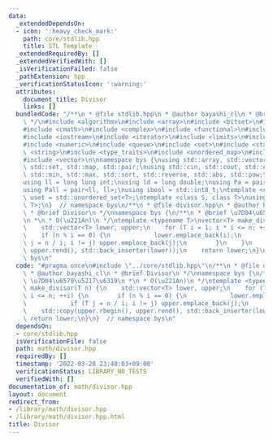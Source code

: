 ```yaml
---
data:
  _extendedDependsOn:
  - icon: ':heavy_check_mark:'
    path: core/stdlib.hpp
    title: STL Template
  _extendedRequiredBy: []
  _extendedVerifiedWith: []
  _isVerificationFailed: false
  _pathExtension: hpp
  _verificationStatusIcon: ':warning:'
  attributes:
    document_title: Divisor
    links: []
  bundledCode: "/**\n * @file stdlib.hpp\n * @author bayashi_cl\n * @brief STL Template\n\
    \ */\n#include <algorithm>\n#include <array>\n#include <bitset>\n#include <cassert>\n\
    #include <cmath>\n#include <complex>\n#include <functional>\n#include <iomanip>\n\
    #include <iostream>\n#include <iterator>\n#include <limits>\n#include <map>\n\
    #include <numeric>\n#include <queue>\n#include <set>\n#include <stack>\n#include\
    \ <string>\n#include <type_traits>\n#include <unordered_map>\n#include <unordered_set>\n\
    #include <vector>\n\nnamespace bys {\nusing std::array, std::vector, std::string,\
    \ std::set, std::map, std::pair;\nusing std::cin, std::cout, std::endl;\nusing\
    \ std::min, std::max, std::sort, std::reverse, std::abs, std::pow;\n\n// alias\n\
    using ll = long long int;\nusing ld = long double;\nusing Pa = pair<int, int>;\n\
    using Pall = pair<ll, ll>;\nusing ibool = std::int8_t;\ntemplate <class T>\nusing\
    \ uset = std::unordered_set<T>;\ntemplate <class S, class T>\nusing umap = std::unordered_map<S,\
    \ T>;\n}  // namespace bys\n/**\n * @file divisor.hpp\n * @author bayashi_cl\n\
    \ * @brief Divisor\n */\nnamespace bys {\n/**\n * @brief \u7D04\u6570\u5217\u6319\
    \n *\n * O(\u221An)\n */\ntemplate <typename T>\nvector<T> make_divisor(T n) {\n\
    \    std::vector<T> lower, upper;\n    for (T i = 1; i * i <= n; ++i) {\n    \
    \    if (n % i == 0) {\n            lower.emplace_back(i);\n            if (T\
    \ j = n / i; i != j) upper.emplace_back(j);\n        }\n    }\n    std::copy(upper.rbegin(),\
    \ upper.rend(), std::back_inserter(lower));\n    return lower;\n}\n}  // namespace\
    \ bys\n"
  code: "#pragma once\n#include \"../core/stdlib.hpp\"\n/**\n * @file divisor.hpp\n\
    \ * @author bayashi_cl\n * @brief Divisor\n */\nnamespace bys {\n/**\n * @brief\
    \ \u7D04\u6570\u5217\u6319\n *\n * O(\u221An)\n */\ntemplate <typename T>\nvector<T>\
    \ make_divisor(T n) {\n    std::vector<T> lower, upper;\n    for (T i = 1; i *\
    \ i <= n; ++i) {\n        if (n % i == 0) {\n            lower.emplace_back(i);\n\
    \            if (T j = n / i; i != j) upper.emplace_back(j);\n        }\n    }\n\
    \    std::copy(upper.rbegin(), upper.rend(), std::back_inserter(lower));\n   \
    \ return lower;\n}\n}  // namespace bys\n"
  dependsOn:
  - core/stdlib.hpp
  isVerificationFile: false
  path: math/divisor.hpp
  requiredBy: []
  timestamp: '2022-03-28 23:40:03+09:00'
  verificationStatus: LIBRARY_NO_TESTS
  verifiedWith: []
documentation_of: math/divisor.hpp
layout: document
redirect_from:
- /library/math/divisor.hpp
- /library/math/divisor.hpp.html
title: Divisor
---
```

